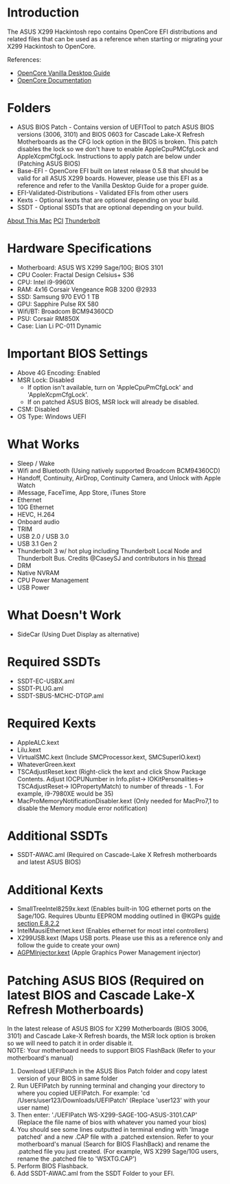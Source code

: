 # Introduction
The ASUS X299 Hackintosh repo contains OpenCore EFI distributions and related files that can be used as a reference when starting or migrating your X299 Hackintosh to OpenCore. 

References: 
* [OpenCore Vanilla Desktop Guide](https://dortania.github.io/OpenCore-Desktop-Guide/)
* [OpenCore Documentation](https://github.com/acidanthera/OpenCorePkg/tree/master/Docs)

# Folders
* ASUS BIOS Patch - Contains version of UEFITool to patch ASUS BIOS versions (3006, 3101) and BIOS 0603 for Cascade Lake-X Refresh Motherboards as the CFG lock option in the BIOS is broken.  This patch disables the lock so we don't have to enable AppleCpuPMCfgLock and AppleXcpmCfgLock.  Instructions to apply patch are below under (Patching ASUS BIOS)
* Base-EFI - OpenCore EFI built on latest release 0.5.8 that should be valid for all ASUS X299 boards.  However, please use this EFI as a reference and refer to the Vanilla Desktop Guide for a proper guide. 
* EFI-Validated-Distributions - Validated EFIs from other users
* Kexts - Optional kexts that are optional depending on your build.
* SSDT - Optional SSDTs that are optional depending on your build.

[About This Mac](https://imgur.com/0Tz7n3S)
[PCI](https://imgur.com/XMO19u3)
[Thunderbolt](https://imgur.com/sVvm1qK)
# Hardware Specifications
* Motherboard: ASUS WS X299 Sage/10G; BIOS 3101
* CPU Cooler: Fractal Design Celsius+ S36
* CPU: Intel i9-9960X
* RAM: 4x16 Corsair Vengeance RGB 3200 @2933
* SSD: Samsung 970 EVO 1 TB
* GPU: Sapphire Pulse RX 580
* Wifi/BT: Broadcom BCM94360CD
* PSU: Corsair RM850X
* Case: Lian Li PC-011 Dynamic

# Important BIOS Settings
* Above 4G Encoding: Enabled
* MSR Lock: Disabled
  * If option isn't available, turn on 'AppleCpuPmCfgLock' and 'AppleXcpmCfgLock'.
  * If on patched ASUS BIOS, MSR lock will already be disabled.
* CSM: Disabled
* OS Type: Windows UEFI


# What Works
* Sleep / Wake
* Wifi and Bluetooth (Using natively supported Broadcom BCM94360CD)
* Handoff, Continuity, AirDrop, Continuity Camera, and Unlock with Apple Watch
* iMessage, FaceTime, App Store, iTunes Store
* Ethernet
* 10G Ethernet
* HEVC, H.264
* Onboard audio
* TRIM
* USB 2.0 / USB 3.0
* USB 3.1 Gen 2
* Thunderbolt 3 w/ hot plug including Thunderbolt Local Node and Thunderbolt Bus. Credits @CaseySJ and contributors in his [thread](https://www.tonymacx86.com/threads/success-gigabyte-designare-z390-thunderbolt-3-i7-9700k-amd-rx-580.267551/)
* DRM
* Native NVRAM
* CPU Power Management
* USB Power

# What Doesn't Work
* SideCar (Using Duet Display as alternative)

# Required SSDTs
* SSDT-EC-USBX.aml
* SSDT-PLUG.aml
* SSDT-SBUS-MCHC-DTGP.aml

# Required Kexts
* AppleALC.kext
* Lilu.kext
* VirtualSMC.kext (Include SMCProcessor.kext, SMCSuperIO.kext)
* WhateverGreen.kext
* TSCAdjustReset.kext (Right-click the kext and click Show Package Contents.  Adjust IOCPUNumber in Info.plist-> IOKitPersonalities-> TSCAdjustReset-> IOPropertyMatch) to number of threads - 1.  For example, i9-7980XE would be 35)
* MacProMemoryNotificationDisabler.kext (Only needed for MacPro7,1 to disable the Memory module error notification)

# Additional SSDTs
* SSDT-AWAC.aml (Required on Cascade-Lake X Refresh motherboards and latest ASUS BIOS)

# Additional Kexts
* SmallTreeIntel8259x.kext (Enables built-in 10G ethernet ports on the Sage/10G.  Requires Ubuntu EEPROM modding outlined in @KGPs [guide section E.8.2.2](https://www.tonymacx86.com/threads/how-to-build-your-own-imac-pro-successful-build-extended-guide.229353/)
* IntelMausiEthernet.kext (Enables ethernet for most intel controllers)
* X299USB.kext (Maps USB ports.  Please use this as a reference only and follow the guide to create your own)
* [AGPMInjector.kext](https://github.com/Pavo-IM/AGPMInjector) (Apple Graphics Power Management injector)

# Patching ASUS BIOS (Required on latest BIOS and Cascade Lake-X Refresh Motherboards)
In the latest release of ASUS BIOS for X299 Motherboards (BIOS 3006, 3101) and Cascade Lake-X Refresh boards, the MSR lock option is broken so we will need to patch it in order disable it.  
NOTE: Your motherboard needs to support BIOS FlashBack (Refer to your motherboard's manual)

1.  Download UEFIPatch in the ASUS Bios Patch folder and copy latest version of your BIOS in same folder
2. Run UEFIPatch by running terminal and changing your directory to where you copied UEFIPatch. For example: 'cd /Users/user123/Downloads/UEFIPatch' (Replace 'user123' with your user name)
3. Then enter: './UEFIPatch WS-X299-SAGE-10G-ASUS-3101.CAP' (Replace the file name of bios with whatever you named your bios)
4. You should see some lines outputted in terminal ending with 'Image patched' and a new .CAP file with a .patched extension.  Refer to your motherboard's manual (Search for BIOS FlashBack) and rename the .patched file you just created. (For example, WS X299 Sage/10G users, rename the .patched file to 'WSXTG.CAP')
5. Perform BIOS Flashback.
6. Add SSDT-AWAC.aml from the SSDT Folder to your EFI.

